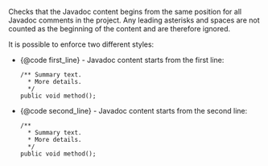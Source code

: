 Checks that the Javadoc content begins from the same position for all
Javadoc comments in the project. Any leading asterisks and spaces are
not counted as the beginning of the content and are therefore ignored.

It is possible to enforce two different styles:

- {@code first_line} - Javadoc content starts from the first line:

      /** Summary text.
        * More details.
        */
      public void method();
                  

- {@code second_line} - Javadoc content starts from the second line:

      /**
        * Summary text.
        * More details.
        */
      public void method();
